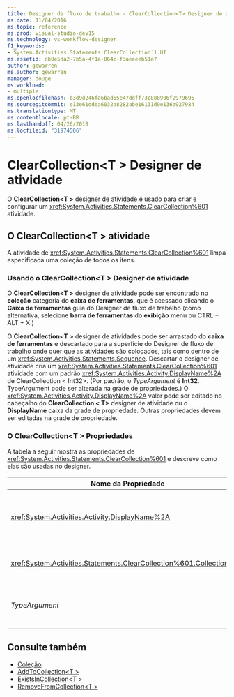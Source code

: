 ```yaml
---
title: Designer de fluxo de trabalho - ClearCollection<T> Designer de atividade
ms.date: 11/04/2016
ms.topic: reference
ms.prod: visual-studio-dev15
ms.technology: vs-workflow-designer
f1_keywords:
- System.Activities.Statements.ClearCollection`1.UI
ms.assetid: db0e5da2-7b5a-4f1a-864c-f3aeeeeb51a7
author: gewarren
ms.author: gewarren
manager: douge
ms.workload:
- multiple
ms.openlocfilehash: b3d9d246fa6bad55e47ddff73c888906f2979695
ms.sourcegitcommit: e13e61ddea6032a8282abe16131d9e136a927984
ms.translationtype: MT
ms.contentlocale: pt-BR
ms.lasthandoff: 04/26/2018
ms.locfileid: "31974506"
---
```

# <a name="clearcollectiont-activity-designer"></a>ClearCollection\<T > Designer de atividade

O **ClearCollection\<T >** designer de atividade é usado para criar e configurar um <xref:System.Activities.Statements.ClearCollection%601> atividade.

## <a name="the-clearcollectiont-activity"></a>O ClearCollection\<T > atividade
 A atividade de <xref:System.Activities.Statements.ClearCollection%601> limpa especificada uma coleção de todos os itens.

### <a name="using-the-clearcollectiont-activity-designer"></a>Usando o ClearCollection\<T > Designer de atividade
 O **ClearCollection\<T >** designer de atividade pode ser encontrado no **coleção** categoria do **caixa de ferramentas**, que é acessado clicando o  **Caixa de ferramentas** guia do Designer de fluxo de trabalho (como alternativa, selecione **barra de ferramentas** do **exibição** menu ou CTRL + ALT + X.)

 O **ClearCollection\<T >** designer de atividades pode ser arrastado do **caixa de ferramentas** e descartado para a superfície do Designer de fluxo de trabalho onde quer que as atividades são colocados, tais como dentro de um <xref:System.Activities.Statements.Sequence>. Descartar o designer de atividade cria um <xref:System.Activities.Statements.ClearCollection%601> atividade com um padrão <xref:System.Activities.Activity.DisplayName%2A> de ClearCollection < Int32\>. (Por padrão, o *TypeArgument* é **Int32**. TypeArgument pode ser alterada na grade de propriedades.) O <xref:System.Activities.Activity.DisplayName%2A> valor pode ser editado no cabeçalho do **ClearCollection < T\>**  designer de atividade ou o **DisplayName** caixa da grade de propriedade. Outras propriedades devem ser editadas na grade de propriedade.

### <a name="the-clearcollectiont-properties"></a>O ClearCollection\<T > Propriedades
 A tabela a seguir mostra as propriedades de <xref:System.Activities.Statements.ClearCollection%601> e descreve como elas são usadas no designer.

|Nome da Propriedade|Necessária|Uso|
|-------------------|--------------|-----------|
|<xref:System.Activities.Activity.DisplayName%2A>|False|Especifica o nome amigável opcional de atividade de <xref:System.Activities.Statements.ClearCollection%601> . O padrão é ClearCollection < Int32\>. Embora o valor de <xref:System.Activities.Activity.DisplayName%2A> não é necessário restrita, é uma prática recomendada usar um.|
|<xref:System.Activities.Statements.ClearCollection%601.Collection%2A>|verdadeiro|Especifica a coleção a ser limpa os itens. Essa coleção é do tipo **ICollection\<TypeArgument >.** Para especificar a coleção, digite uma expressão do Visual Basic na grade de propriedade.|
|*TypeArgument*|verdadeiro|Especifica o tipo T de itens contidos em <xref:System.Collections.Generic.ICollection%601>. Por padrão, isso *TypeArgument* tipo é definido como **Int32**. Para alterar o tipo, altere o valor de *TypeArgument* na caixa de combinação na grade de propriedades.|

## <a name="see-also"></a>Consulte também

- [Coleção](../workflow-designer/collection-activity-designers.md)
- [AddToCollection\<T >](../workflow-designer/addtocollection-t-activity-designer.md)
- [ExistsInCollection\<T >](../workflow-designer/existsincollection-t-activity-designer.md)
- [RemoveFromCollection\<T >](../workflow-designer/removefromcollection-t-activity-designer.md)